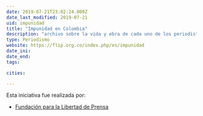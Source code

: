 ```yaml
---
date: 2019-07-21T23:02:24.000Z
date_last_modified: 2019-07-21
uid: impunidad
title: "Impunidad en Colombia"
description: "archivo sobre la vida y obra de cada uno de los periodistas que ha sido asesinado en Colombia por causas asociadas a su oficio. Además de los datos biográficos, aquí hay información sobre cómo va su caso en la justicia y las noticias o pronunciamientos publicados por la Fundación sobre cada uno de ellos."
type: Periodismo
website: https://flip.org.co/index.php/es/impunidad
date_ini: 
date_end: 
tags:

cities: 

---
```


Esta iniciativa fue realizada por:

- [Fundación para la Libertad de Prensa](/i/flip.html)
